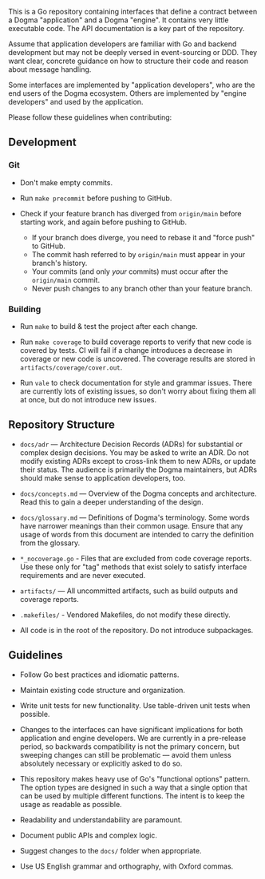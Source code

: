 <!-- vale off -->

This is a Go repository containing interfaces that define a contract between a
Dogma "application" and a Dogma "engine". It contains very little executable
code. The API documentation is a key part of the repository.

Assume that application developers are familiar with Go and backend development
but may not be deeply versed in event-sourcing or DDD. They want clear,
concrete guidance on how to structure their code and reason about message
handling.

Some interfaces are implemented by "application developers", who are the end
users of the Dogma ecosystem. Others are implemented by "engine developers" and
used by the application.

Please follow these guidelines when contributing:

## Development

### Git

- Don't make empty commits.

- Run `make precommit` before pushing to GitHub.

- Check if your feature branch has diverged from `origin/main` before
  starting work, and again before pushing to GitHub.

  - If your branch does diverge, you need to rebase it and "force push" to GitHub.
  - The commit hash referred to by `origin/main` must appear in your branch's history.
  - Your commits (and only _your_ commits) must occur after the `origin/main` commit.
  - Never push changes to any branch other than your feature branch.

### Building

- Run `make` to build & test the project after each change.

- Run `make coverage` to build coverage reports to verify that new code is
  covered by tests. CI will fail if a change introduces a decrease in coverage
  or new code is uncovered. The coverage results are stored in
  `artifacts/coverage/cover.out`.

- Run `vale` to check documentation for style and grammar issues. There are
  currently lots of existing issues, so don't worry about fixing them all at
  once, but do not introduce new issues.

## Repository Structure

- `docs/adr` — Architecture Decision Records (ADRs) for substantial or complex
  design decisions. You may be asked to write an ADR. Do not modify existing
  ADRs except to cross-link them to new ADRs, or update their status. The
  audience is primarily the Dogma maintainers, but ADRs should make sense to
  application developers, too.

- `docs/concepts.md` — Overview of the Dogma concepts and architecture. Read
  this to gain a deeper understanding of the design.

- `docs/glossary.md` — Definitions of Dogma's terminology. Some words have
  narrower meanings than their common usage. Ensure that any usage of words from
  this document are intended to carry the definition from the glossary.

- `*_nocoverage.go` - Files that are excluded from code coverage reports. Use
  these only for "tag" methods that exist solely to satisfy interface
  requirements and are never executed.

- `artifacts/` — All uncommitted artifacts, such as build outputs and coverage
  reports.

- `.makefiles/` - Vendored Makefiles, do not modify these directly.
- All code is in the root of the repository. Do not introduce subpackages.

## Guidelines

- Follow Go best practices and idiomatic patterns.

- Maintain existing code structure and organization.

- Write unit tests for new functionality. Use table-driven unit tests when possible.

- Changes to the interfaces can have significant implications for both
  application and engine developers. We are currently in a pre-release period,
  so backwards compatibility is not the primary concern, but sweeping changes
  can still be problematic — avoid them unless absolutely necessary or
  explicitly asked to do so.

- This repository makes heavy use of Go's "functional options" pattern. The
  option types are designed in such a way that a single option that can be used
  by multiple different functions. The intent is to keep the usage as readable
  as possible.

- Readability and understandability are paramount.

- Document public APIs and complex logic.

- Suggest changes to the `docs/` folder when appropriate.

- Use US English grammar and orthography, with Oxford commas.
